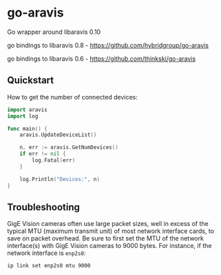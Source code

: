 # go-aravis

Go wrapper around libaravis 0.10

go bindings to libaravis 0.8 - https://github.com/hybridgroup/go-aravis

go bindings to libaravis 0.6 - https://github.com/thinkski/go-aravis

## Quickstart

How to get the number of connected devices:

```go
import aravis
import log

func main() {
    aravis.UpdateDeviceList()

    n, err := aravis.GetNumDevices()
    if err != nil {
        log.Fatal(err)
    }

    log.Println("Devices:", n)
}
```

## Troubleshooting

GigE Vision cameras often use large packet sizes, well in excess of the typical MTU (maximum transmit unit) of most network interface cards, to save on packet overhead. Be sure to first set the MTU of the network interface(s) with GigE Vision cameras to 9000 bytes. For instance, if the network interface is `enp2s0`:

    ip link set enp2s0 mtu 9000
